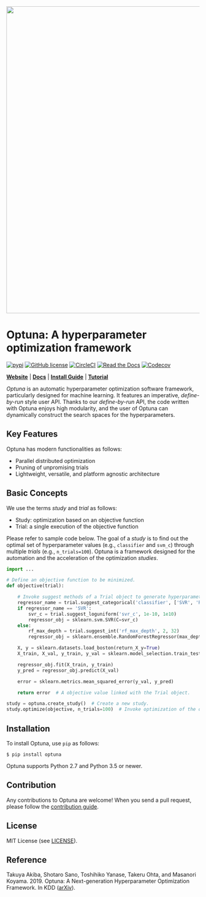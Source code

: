 <div align="center"><img src="https://raw.githubusercontent.com/optuna/optuna/master/docs/image/optuna-logo.png" width="800"/></div>

# Optuna: A hyperparameter optimization framework

[![pypi](https://img.shields.io/pypi/v/optuna.svg)](https://pypi.python.org/pypi/optuna)
[![GitHub license](https://img.shields.io/badge/license-MIT-blue.svg)](https://github.com/optuna/optuna)
[![CircleCI](https://circleci.com/gh/optuna/optuna.svg?style=svg)](https://circleci.com/gh/optuna/optuna)
[![Read the Docs](https://readthedocs.org/projects/optuna/badge/?version=stable)](https://optuna.readthedocs.io/en/stable/)
[![Codecov](https://codecov.io/gh/optuna/optuna/branch/master/graph/badge.svg)](https://codecov.io/gh/optuna/optuna/branch/master)

[**Website**](https://optuna.org/)
| [**Docs**](https://optuna.readthedocs.io/en/stable/)
| [**Install Guide**](https://optuna.readthedocs.io/en/stable/installation.html)
| [**Tutorial**](https://optuna.readthedocs.io/en/stable/tutorial/index.html)

*Optuna* is an automatic hyperparameter optimization software framework, particularly designed
for machine learning. It features an imperative, *define-by-run* style user API. Thanks to our
*define-by-run* API, the code written with Optuna enjoys high modularity, and the user of
Optuna can dynamically construct the search spaces for the hyperparameters.


## Key Features

Optuna has modern functionalities as follows:

- Parallel distributed optimization
- Pruning of unpromising trials
- Lightweight, versatile, and platform agnostic architecture


## Basic Concepts

We use the terms *study* and *trial* as follows:

- Study: optimization based on an objective function
- Trial: a single execution of the objective function

Please refer to sample code below. The goal of a *study* is to find out the optimal set of
hyperparameter values (e.g., `classifier` and `svm_c`) through multiple *trials* (e.g.,
`n_trials=100`). Optuna is a framework designed for the automation and the acceleration of the
optimization *studies*.


```python
import ...

# Define an objective function to be minimized.
def objective(trial):

    # Invoke suggest methods of a Trial object to generate hyperparameters.
    regressor_name = trial.suggest_categorical('classifier', ['SVR', 'RandomForest'])
    if regressor_name == 'SVR':
        svr_c = trial.suggest_loguniform('svr_c', 1e-10, 1e10)
        regressor_obj = sklearn.svm.SVR(C=svr_c)
    else:
        rf_max_depth = trial.suggest_int('rf_max_depth', 2, 32)
        regressor_obj = sklearn.ensemble.RandomForestRegressor(max_depth=rf_max_depth)

    X, y = sklearn.datasets.load_boston(return_X_y=True)
    X_train, X_val, y_train, y_val = sklearn.model_selection.train_test_split(X, y, random_state=0)

    regressor_obj.fit(X_train, y_train)
    y_pred = regressor_obj.predict(X_val)

    error = sklearn.metrics.mean_squared_error(y_val, y_pred)

    return error  # A objective value linked with the Trial object.

study = optuna.create_study()  # Create a new study.
study.optimize(objective, n_trials=100)  # Invoke optimization of the objective function.
```


## Installation

To install Optuna, use `pip` as follows:

```
$ pip install optuna
```

Optuna supports Python 2.7 and Python 3.5 or newer.


## Contribution

Any contributions to Optuna are welcome! When you send a pull request, please follow the
[contribution guide](./CONTRIBUTING.md).


## License

MIT License (see [LICENSE](./LICENSE)).


## Reference

Takuya Akiba, Shotaro Sano, Toshihiko Yanase, Takeru Ohta, and Masanori Koyama. 2019.
Optuna: A Next-generation Hyperparameter Optimization Framework. In KDD ([arXiv](https://arxiv.org/abs/1907.10902)).